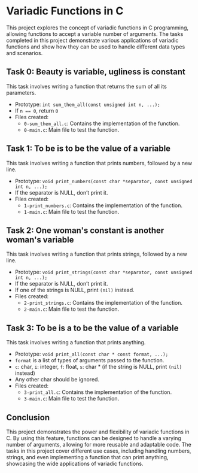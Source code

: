 # Variadic Functions in C

This project explores the concept of variadic functions in C programming, allowing functions to accept a variable number of arguments. The tasks completed in this project demonstrate various applications of variadic functions and show how they can be used to handle different data types and scenarios.

## Task 0: Beauty is variable, ugliness is constant

This task involves writing a function that returns the sum of all its parameters.

- Prototype: `int sum_them_all(const unsigned int n, ...);`
- If `n == 0`, return `0`
- Files created:
  - `0-sum_them_all.c`: Contains the implementation of the function.
  - `0-main.c`: Main file to test the function.

## Task 1: To be is to be the value of a variable

This task involves writing a function that prints numbers, followed by a new line.

- Prototype: `void print_numbers(const char *separator, const unsigned int n, ...);`
- If the separator is NULL, don’t print it.
- Files created:
  - `1-print_numbers.c`: Contains the implementation of the function.
  - `1-main.c`: Main file to test the function.

## Task 2: One woman's constant is another woman's variable

This task involves writing a function that prints strings, followed by a new line.

- Prototype: `void print_strings(const char *separator, const unsigned int n, ...);`
- If the separator is NULL, don’t print it.
- If one of the strings is NULL, print `(nil)` instead.
- Files created:
  - `2-print_strings.c`: Contains the implementation of the function.
  - `2-main.c`: Main file to test the function.

## Task 3: To be is a to be the value of a variable

This task involves writing a function that prints anything.

- Prototype: `void print_all(const char * const format, ...);`
- `format` is a list of types of arguments passed to the function.
- `c`: char, `i`: integer, `f`: float, `s`: char * (if the string is NULL, print `(nil)` instead)
- Any other char should be ignored.
- Files created:
  - `3-print_all.c`: Contains the implementation of the function.
  - `3-main.c`: Main file to test the function.

## Conclusion

This project demonstrates the power and flexibility of variadic functions in C. By using this feature, functions can be designed to handle a varying number of arguments, allowing for more reusable and adaptable code. The tasks in this project cover different use cases, including handling numbers, strings, and even implementing a function that can print anything, showcasing the wide applications of variadic functions.

